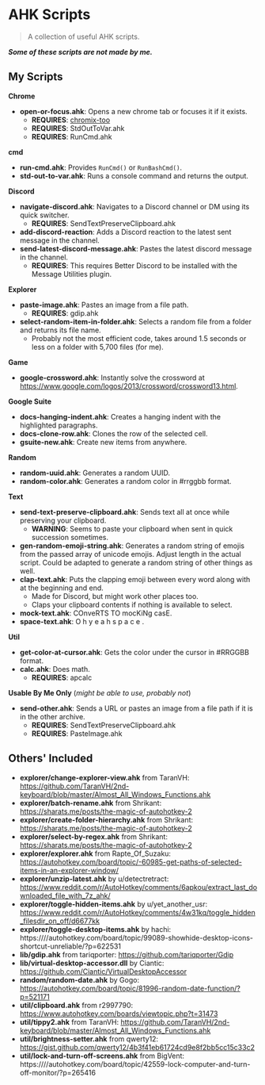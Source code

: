 # AHK Scripts
> A collection of useful AHK scripts.

***Some of these scripts are not made by me.***

## My Scripts
**Chrome**
- **open-or-focus.ahk**: Opens a new chrome tab or focuses it if it exists.
  - **REQUIRES**: [chromix-too](https://www.npmjs.com/package/chromix-too)
  - **REQUIRES**: StdOutToVar.ahk
  - **REQUIRES**: RunCmd.ahk

**cmd**
- **run-cmd.ahk**: Provides `RunCmd()` or `RunBashCmd()`.
- **std-out-to-var.ahk**: Runs a console command and returns the output.

**Discord**
- **navigate-discord.ahk**: Navigates to a Discord channel or DM using its quick switcher.
  - **REQUIRES**: SendTextPreserveClipboard.ahk
- **add-discord-reaction**: Adds a Discord reaction to the latest sent message in the channel.
- **send-latest-discord-message.ahk**: Pastes the latest discord message in the channel.
  - **REQUIRES**: This requires Better Discord to be installed with the Message Utilities plugin.

**Explorer**
- **paste-image.ahk**: Pastes an image from a file path.
  - **REQUIRES**: gdip.ahk
- **select-random-item-in-folder.ahk**: Selects a random file from a folder and returns its file name.
  - Probably not the most efficient code, takes around 1.5 seconds or less on a folder with 5,700 files (for me).

**Game**
- **google-crossword.ahk**: Instantly solve the crossword at https://www.google.com/logos/2013/crossword/crossword13.html.

**Google Suite**
- **docs-hanging-indent.ahk**: Creates a hanging indent with the highlighted paragraphs.
- **docs-clone-row.ahk**: Clones the row of the selected cell.
- **gsuite-new.ahk**: Create new items from anywhere.

**Random**
- **random-uuid.ahk**: Generates a random UUID.
- **random-color.ahk**: Generates a random color in #rrggbb format.

**Text**
- **send-text-preserve-clipboard.ahk**: Sends text all at once while preserving your clipboard.
  - **WARNING**: Seems to paste your clipboard when sent in quick succession sometimes.
- **gen-random-emoji-string.ahk**: Generates a random string of emojis from the passed array of unicode emojis. Adjust length in the actual script. Could be adapted to generate a random string of other things as well.
- **clap-text.ahk**: Puts the clapping emoji between every word along with at the beginning and end.
  - Made for Discord, but might work other places too.
  - Claps your clipboard contents if nothing is available to select.
- **mock-text.ahk**: COnveRTS TO mocKiNg casE.
- **space-text.ahk**: O h   y e a h   s p a c e .

**Util**
- **get-color-at-cursor.ahk**: Gets the color under the cursor in #RRGGBB format.
- **calc.ahk**: Does math.
  - **REQUIRES**: apcalc

**Usable By Me Only** (*might be able to use, probably not*)
- **send-other.ahk**: Sends a URL or pastes an image from a file path if it is in the other archive.
  - **REQUIRES**: SendTextPreserveClipboard.ahk
  - **REQUIRES**: PasteImage.ahk

## Others' Included
- **explorer/change-explorer-view.ahk** from TaranVH: https://github.com/TaranVH/2nd-keyboard/blob/master/Almost_All_Windows_Functions.ahk
- **explorer/batch-rename.ahk** from Shrikant: https://sharats.me/posts/the-magic-of-autohotkey-2
- **explorer/create-folder-hierarchy.ahk** from Shrikant: https://sharats.me/posts/the-magic-of-autohotkey-2
- **explorer/select-by-regex.ahk** from Shrikant: https://sharats.me/posts/the-magic-of-autohotkey-2
- **explorer/explorer.ahk** from Rapte_Of_Suzaku: https://autohotkey.com/board/topic/-60985-get-paths-of-selected-items-in-an-explorer-window/
- **explorer/unzip-latest.ahk** by u/detectretract: https://www.reddit.com/r/AutoHotkey/comments/6apkou/extract_last_downloaded_file_with_7z_ahk/
- **explorer/toggle-hidden-items.ahk** by u/yet_another_usr: https://www.reddit.com/r/AutoHotkey/comments/4w31kq/toggle_hidden_filesdir_on_off/d6677kk
- **explorer/toggle-desktop-items.ahk** by hachi: https:////autohotkey.com/board/topic/99089-showhide-desktop-icons-shortcut-unreliable/?p=622531
- **lib/gdip.ahk** from tariqporter: https://github.com/tariqporter/Gdip
- **lib/virtual-desktop-accessor.dll** by Ciantic: https://github.com/Ciantic/VirtualDesktopAccessor
- **random/random-date.ahk** by Gogo: https://autohotkey.com/board/topic/81996-random-date-function/?p=521171
- **util/clipboard.ahk** from r2997790: https://www.autohotkey.com/boards/viewtopic.php?t=31473
- **util/tippy2.ahk** from TaranVH: https://github.com/TaranVH/2nd-keyboard/blob/master/Almost_All_Windows_Functions.ahk
- **util/brightness-setter.ahk** from qwerty12: https://gist.github.com/qwerty12/4b3f41eb61724cd9e8f2bb5cc15c33c2
- **util/lock-and-turn-off-screens.ahk** from BigVent: https:////autohotkey.com/board/topic/42559-lock-computer-and-turn-off-monitor/?p=265416
